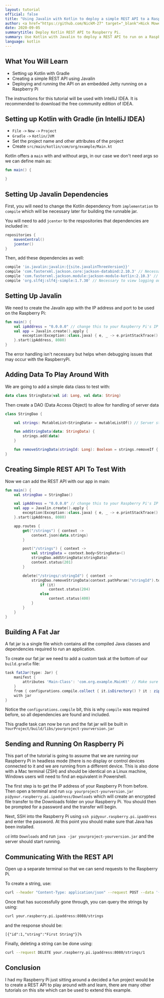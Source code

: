 ```yaml
---
layout: tutorial
official: false
title: "Using Javalin with Kotlin to deploy a simple REST API to a Raspberry Pi"
author: <a href="https://github.com/NickM-27" target="_blank">Nick Mowen</a>
date: 2020-09-05
summarytitle: Deploy Kotlin REST API to Raspberry Pi.
summary: Use Kotlin with Javalin to deploy a REST API to run on a Raspberry Pi"
language: kotlin
---
```


## What You Will Learn

* Setting up Kotlin with Gradle
* Creating a simple REST API using Javalin
* Deploying and running the API on an embedded Jetty running on a Raspberry Pi

The instructions for this tutorial will be used with IntelliJ IDEA. It is recommended to download the free community edition of IDEA.

## Setting up Kotlin with Gradle (in IntelliJ IDEA)

* `File` `->` `New` `->` `Project`
* `Gradle` `->` `Kotlin/JVM`
* Set the project name and other attributes of the project
* Create `src/main/kotlin/com/org/example/Main.kt`

Kotlin offers a `main` with and without args, in our case we don't need args so we can define main as:

``` kotlin
fun main() {

}
```

## Setting Up Javalin Dependencies

First, you will need to change the Kotlin dependency from `implementation` to `compile` which will be necessary later for building the runnable jar.

You will need to add `jcenter` to the respositories that dependencies are included in:

``` groovy
repositories {
    mavenCentral()
    jcenter()
}
```

Then, add these dependencies as well:

``` groovy
compile 'io.javalin:javalin:{{site.javalinThreeVersion}}'
compile 'com.fasterxml.jackson.core:jackson-databind:2.10.3' // Necessary for serializing JSON
compile 'com.fasterxml.jackson.module:jackson-module-kotlin:2.10.3' // Necessary for serializing JSON
compile 'org.slf4j:slf4j-simple:1.7.30' // Necessary to view logging output
```

## Setting Up Javalin

We need to create the Javalin app with the IP address and port to be used on the Raspberry Pi:

``` kotlin
fun main() {
    val ipAddress = "0.0.0.0" // change this to your Raspberry Pi's IP address
    val app = Javalin.create().apply {
        exception(Exception::class.java) { e, _ -> e.printStackTrace() }
    }.start(ipAddress, 8080)
}
```

The error handling isn't necessary but helps when debugging issues that may occur with the RaspberryPi.

## Adding Data To Play Around With

We are going to add a simple data class to test with:

``` kotlin
data class StringData(val id: Long, val data: String)
```

Then create a DAO (Data Access Object) to allow for handling of server data

``` kotlin
class StringDao {

    val strings: MutableList<StringData> = mutableListOf() // Server starts with empty list

    fun addStringData(data: StringData) {
        strings.add(data)
    }

    fun removeStringData(stringId: Long): Boolean = strings.removeIf { it.id == stringId }
}
```

## Creating Simple REST API To Test With

Now we can add the REST API with our app in main:

``` kotlin
fun main() {
    val stringDao = StringDao()

    val ipAddress = "0.0.0.0" // change this to your Raspberry Pi's IP address
    val app = Javalin.create().apply {
        exception(Exception::class.java) { e, _ -> e.printStackTrace() }
    }.start(ipAddress, 8080)

    app.routes {
        get("/strings") { context ->
            context.json(data.strings)
        }

        post("/strings") { context ->
            val stringData = context.body<StringData>()
            stringDao.addStringData(stringData)
            context.status(201)
        }

        delete("/strings/:stringId") { context ->
            stringDao.removeStringData(context.pathParam("stringId").toLongOrNull() ?: -1).let {
                if (it)
                    context.status(204)
                else
                    context.status(400)
            }
        }
    }
}
```

## Building A Fat Jar

A fat jar is a single file which contains all the compiled Java classes and dependencies required to run an application.

To create our fat jar we need to add a custom task at the bottom of our `build.gradle` file:

``` groovy
task fatJar(type: Jar) {
    manifest {
        attributes 'Main-Class': 'com.org.example.MainKt' // Make sure this includes Kt at the end of your main class
    }
    from { configurations.compile.collect { it.isDirectory() ? it : zipTree(it) } }
    with jar
}
```

Notice the `configurations.compile` bit, this is why `compile` was required before, so all dependencies are found and included.

This gradle task can now be run and the fat jar will be built in `YourProject/build/libs/yourproject-yourversion.jar`

## Sending and Running On Raspberry Pi

This part of the tutorial is going to assume that we are running our Raspberry Pi in headless mode (there is no display or control devices connected to it and we are running from a different device. This is also done with a Mac terminal (ZSH) and should be identical on a Linux machine, Windows users will need to find an equivalent in Powershell.

The first step is to get the IP address of your Raspberry Pi from before. Then open a terminal and run `scp yourproject-yourversion.jar pi@your.raspberry.pi.ipaddress/Downloads` which will create an encrypted file transfer to the Downloads folder on your Raspberry Pi. You should then be prompted for a password and the transfer will begin.

Next, SSH into the Raspberry Pi using `ssh pi@your.raspberry.pi.ipaddress` and enter the password. At this point you should make sure that Java has been installed.

`cd` into `Downloads` and run `java -jar yourproject-yourversion.jar` and the server should start running.

## Communicating With the REST API

Open up a separate terminal so that we can send requests to the Raspberry Pi.

To create a string, use:

``` bash
curl --header "Content-Type: application/json" --request POST --data '{ "id": "1", "string": "First String"}' your.raspberry.pi.ipaddress:8080/strings
```

Once that has successfully gone through, you can query the strings by using:

``` bash
curl your.raspberry.pi.ipaddress:8080/strings
```

and the response should be:

`[{"id":1,"string":"First String"}]%`

Finally, deleting a string can be done using:

``` bash
curl --request DELETE your.raspberry.pi.ipaddress:8080/strings/1
```

## Conclusion

I had my Raspberry Pi just sitting around a decided a fun project would be to create a REST API to play around with and learn, there are many other tutorials on this site which can be used to extend this example.
